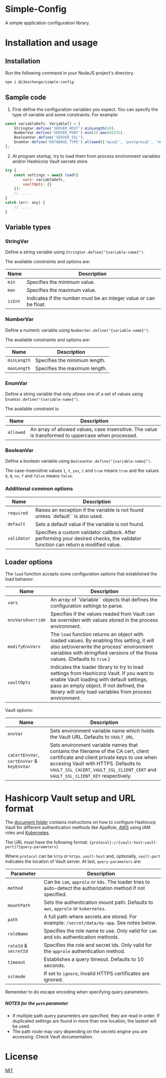 # Simple-Config

A simple application configuration library.

# Installation and usage

## Installation

Run the following command in your NodeJS project's directory.

```bash
npm i @c3exchange/simple-config
```

## Sample code

1. First define the configuration variables you expect. You can specify the type of variable and some constraints. For example:

```javascript
const variableDefs: Variable[] = [
	StringVar.define('SERVER_HOST').minLength(10),
	NumberVar.define('SERVER_PORT').min(1).max(65535),
	BooleanVar.define('SERVER_SSL'),
	EnumVar.define('DATABASE_TYPE').allowed(['mysql', 'postgresql', 'mongodb'])
];
```

2. At program startup, try to load them from process environment variables and/or Hashicorp Vault secrets store.

```javascript
try {
	const settings = await load({
		vars: variableDefs,
		vaultOpts: {}
	});
	// ....
}
catch (err: any) {
	// ....
}
```

## Variable types

### StringVar

Define a string variable using `StringVar.define("{variable-name}")`.

The available constraints and options are:

| Name    | Description                                                       |
|---------|-------------------------------------------------------------------|
| `min`   | Specifies the minimum value.                                      |
| `max`   | Specifies the maximum value.                                      |
| `isInt` | Indicates if the number must be an integer value or can be float. |

### NumberVar

Define a numeric variable using `NumberVar.define("{variable-name}")`.

The available constraints and options are:

| Name        | Description                   |
|-------------|-------------------------------|
| `minLength` | Specifies the minimum length. |
| `maxLength` | Specifies the maximum length. |

### EnumVar

Define a string variable that only allows one of a set of values using `EnumVar.define("{variable-name}")`.

The available constraint is:

| Name      | Description                                                                                         |
|-----------|-----------------------------------------------------------------------------------------------------|
| `allowed` | An array of allowed values, case insensitive. The value is transformed to uppercase when processed. |

### BooleanVar

Define a boolean variable using `BooleanVar.define("{variable-name}")`.

The case-insensitive values `1`, `Y`, `yes`, `t` and `true` means `true` and the values `0`, `N`, `no`, `f` and `false` means `false`.

### Additional common options

| Name        | Description                                                                                                                      |
|-------------|----------------------------------------------------------------------------------------------------------------------------------|
| `required`  | Raises an exception if the variable is not found unless `default`` is also used.                                                 |
| `default`   | Sets a default value if the variable is not found.                                                                               |
| `validator` | Specifies a custom validator callback. After performing your desired checks, the validator function can return a modified value. |

## Loader options

The `load` function accepts some configuration options that established the load behavior.

| Name              | Description                                                                                               |
|-------------------|-----------------------------------------------------------------------------------------------------------|
| `vars`            | An array of `Variable`` objects that defines the configuration settings to parse.                         |
| `envVarsOverride` | Specifies if the values readed from Vault can be overriden with values stored in the process environment. |
| `modifyEnvVars`   | The `load` function returns an object with loaded values. By enabling this setting, it will also set/overwrite the process' environment variables with stringified versions of the those values. (Defaults to `true`.) |
| `vaultOpts`       | Indicates the loader library to try to load settings from Hashicorp Vault. If you want to enable Vault loading with default settings, pass an empty object. If not defined, the library will only load variables from process environment. |

Vault options:

| Name                                       | Description                                                                                               |
|--------------------------------------------|-----------------------------------------------------------------------------------------------------------|
| `envVar`                                   | Sets environment variable name which holds the Vault URL. Defaults to `VAULT_URL`.                        |
| `caCertEnvVar`, `certEnvVar` & `keyEnvVar` | Sets environment variable names that contains the filename of the CA cert, client certificate and client private keys to use when accesing Vault with HTTPS. Defaults to `VAULT_SSL_CACERT`, `VAULT_SSL_CLIENT_CERT` and  `VAULT_SSL_CLIENT_KEY` respectively. |

# Hashicorp Vault setup and URL format

The [document folder](./docs/) contains instructions on how to configure Hashicorp Vault for different authentication methods like AppRole, [AWS](https://aws.amazon.com/) using IAM roles and [Kubernetes](https://kubernetes.io/).

The URL must have the following format: `{protocol}://{vault-host:vault-port}?{query-parameters}`

Where `protocol` can be `http` or `https`. `vault-host` and, optionally, `vault-port` indicates the location of Vault server. At last, `query-parameters` are:

| Parameter             | Description                                                                                                  |
|-----------------------|--------------------------------------------------------------------------------------------------------------|
| `method`              | Can be `iam`, `approle` or `k8s`. The loader tries to auto-detect the authorization method if not specified. |
| `mountPath`           | Sets the authentication mount path. Defaults to `aws`, `approle` or `kubernetes`.                            |
| `path`                | A full path where secrets are stored. For example: `/secret/data/my-app`. See notes below.                   |
| `roleName`            | Specifies the role name to use. Only valid for `iam` and `k8s` authentication methods.                       |
| `roleId` & `secretId` | Specifies the role and secret ids. Only valid for the `approle` authentication method.                       |
| `timeout`             | Establishes a query timeout. Defaults to 10 seconds.                                                         |
| `sslmode`             | If set to `ignore`, invalid HTTPS certificates are ignored.                                                  |

Remember to do escape encoding when specifying query parameters.

##### NOTES for the `path` parameter

* If multiple path query parameters are specified, they are read in order. If duplicated settings are found in more than one location, the lastest will be used.
* The path route may vary depending on the secrets engine you are accessing. Check Vault documentation.

# License

[MIT](./LICENSE.txt)
